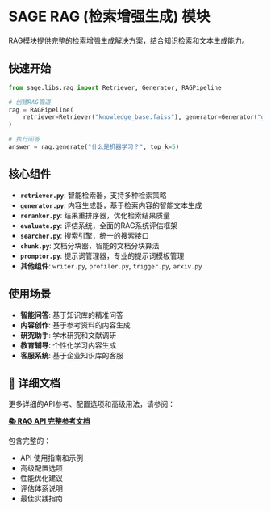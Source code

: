 # SAGE RAG (检索增强生成) 模块

RAG模块提供完整的检索增强生成解决方案，结合知识检索和文本生成能力。

## 快速开始

```python
from sage.libs.rag import Retriever, Generator, RAGPipeline

# 创建RAG管道
rag = RAGPipeline(
    retriever=Retriever("knowledge_base.faiss"), generator=Generator("gpt-3.5-turbo")
)

# 执行问答
answer = rag.generate("什么是机器学习？", top_k=5)
```

## 核心组件

- **`retriever.py`**: 智能检索器，支持多种检索策略
- **`generator.py`**: 内容生成器，基于检索内容的智能文本生成
- **`reranker.py`**: 结果重排序器，优化检索结果质量
- **`evaluate.py`**: 评估系统，全面的RAG系统评估框架
- **`searcher.py`**: 搜索引擎，统一的搜索接口
- **`chunk.py`**: 文档分块器，智能的文档分块算法
- **`promptor.py`**: 提示词管理器，专业的提示词模板管理
- **其他组件**: `writer.py`, `profiler.py`, `trigger.py`, `arxiv.py`

## 使用场景

- **智能问答**: 基于知识库的精准问答
- **内容创作**: 基于参考资料的内容生成
- **研究助手**: 学术研究和文献调研
- **教育辅导**: 个性化学习内容生成
- **客服系统**: 基于企业知识库的客服

## 📖 详细文档

更多详细的API参考、配置选项和高级用法，请参阅：

**[📚 RAG API 完整参考文档](../../../docs-public/docs_src/librarys/rag/api_reference.md)**

包含完整的：

- API 使用指南和示例
- 高级配置选项
- 性能优化建议
- 评估体系说明
- 最佳实践指南
